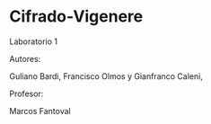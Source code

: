 # Cifrado-Vigenere
Laboratorio 1

Autores:

Guliano Bardi, Francisco Olmos y Gianfranco Caleni,


Profesor:

Marcos Fantoval
